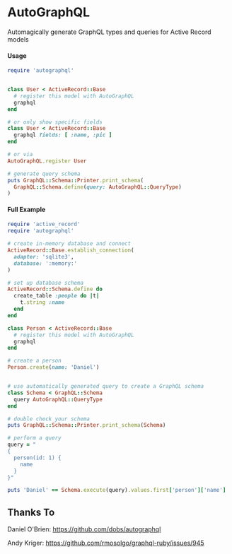 AutoGraphQL
======

Automagically generate GraphQL types and queries for Active Record models

####  Usage
```ruby
require 'autographql'


class User < ActiveRecord::Base
  # register this model with AutoGraphQL
  graphql
end

# or only show specific fields
class User < ActiveRecord::Base
  graphql fields: [ :name, :pic ]
end

# or via
AutoGraphQL.register User

# generate query schema
puts GraphQL::Schema::Printer.print_schema(
  GraphQL::Schema.define(query: AutoGraphQL::QueryType)
)


```
####  Full Example
```ruby
require 'active_record'
require 'autographql'

# create in-memory database and connect
ActiveRecord::Base.establish_connection(
  adapter: 'sqlite3',
  database: ':memory:'
)

# set up database schema
ActiveRecord::Schema.define do
  create_table :people do |t|
    t.string :name
  end
end

class Person < ActiveRecord::Base
  # register this model with AutoGraphQL
  graphql
end

# create a person
Person.create(name: 'Daniel')


# use automatically generated query to create a GraphQL schema
class Schema < GraphQL::Schema
  query AutoGraphQL::QueryType
end

# double check your schema
puts GraphQL::Schema::Printer.print_schema(Schema)

# perform a query
query = "
{
  person(id: 1) {
    name
  }
}"

puts 'Daniel' == Schema.execute(query).values.first['person']['name']
```


##  Thanks To
Daniel O'Brien: https://github.com/dobs/autographql

Andy Kriger: https://github.com/rmosolgo/graphql-ruby/issues/945
